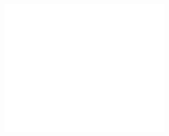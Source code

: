 <div align="center">
	<br>
	<a align="center" href="https://github.com/cnahornyj/groupomania/blob/main/header.svg">
		<img src="header.svg" width="2000" height="400">
	</a>
	<br>
</div>

